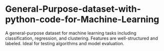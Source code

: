 # General-Purpose-dataset-with-python-code-for-Machine-Learning
A general-purpose dataset for machine learning tasks including classification, regression, and clustering. Features are well-structured and labeled. Ideal for testing algorithms and model evaluation.
